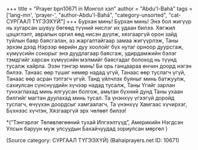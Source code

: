 +++
title = "Prayer bpn10671 in Монгол хэл"
author = "Abdu'l-Bahá"
tags = ['lang-mn', 'prayer-', "author-Abdu'l-Bahá", "category-unsorted", "cat-СУРГААЛ ТҮГЭЭХҮЙ"]
+++
Бурхан минь! Бурхан минь!  Энэ бол жигүүр нь хугарсан шувуу бөгөөд түүний  нислэг их удаан билээ.  Хөгжил цэцэглэлт, авралын оргил өөд нисэн дүүлж, хязгааргүй орон зайд туйлын баяр баясгалан, аз жаргалтайгаар замаа жигүүрлэж, Таны эрхэм дээд Нэрээр өөрийн дуу хоолойг бүх нутаг орноор дуурсгаж, хүмүүсийн сонорыг энэ дуудлагаар баясгаж, удирдамжийн бэлэг тэмдгийг харсан хүмүүсийн мэлмийг баясгадаг болоход нь түүнд тусалж хайрла. 
Эзэн тэнгэр минь!  Би орь ганцаараа өнчин доорд нэгэн билээ.  Танаас өөр түшиг нөмөр надад үгүй, Танаас өөр туслагч үгүй, Танаас өөр асран тэтгэгч үгүй.  Танд үйлчлэх буяныг минь батжуулж, сахиулсан сүнснүүдийн хүчээр надад тусалж, Таны Үгийг зарлан тунхаглахад минь ялгуусан болгож, амьтан бүхний дунд Таны ухаан билгийг магтан дуулахад минь тусал.  Та үнэнхүү үгээгүй доройд туслагч, өчүүхэн доордсыг хамгаалагч, Та үнэнхүү Хамгаас хүчирхэг, Бүхнээс хүчтэн, Хязгааргүй эрх чөлөөт билээ!
 
*(“Тэнгэрлэг Төлөвлөгөөний тухай Илгээлтүүд”, Америкийн Нэгдсэн Улсын баруун муж улсуудын Бахайчуудад зориулсан мөргөл )

(Source category: СУРГААЛ ТҮГЭЭХҮЙ)
(Bahaiprayers.net ID: 10671)
